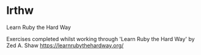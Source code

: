 # lrthw
Learn Ruby the Hard Way

Exercises completed whilst working through 'Learn Ruby the Hard Way' by Zed A. Shaw
https://learnrubythehardway.org/

